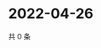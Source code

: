 # 2022-04-26

共 0 条

<!-- BEGIN WEIBO -->
<!-- 最后更新时间 Tue Apr 26 2022 23:16:47 GMT+0800 (China Standard Time) -->

<!-- END WEIBO -->
